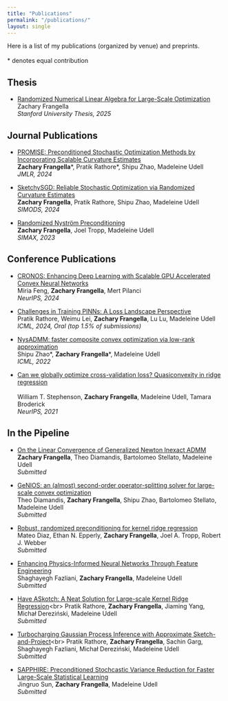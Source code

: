 ```yaml
---
title: "Publications"
permalink: "/publications/"
layout: single
---
```

Here is a list of my publications (organized by venue) and preprints. <br>
<br>
\* denotes equal contribution

## Thesis
- [Randomized Numerical Linear Algebra for Large-Scale Optimization](https://github.com/zfrangella/zfrangella.github.io/files/thesis.pdf)<br>
  Zachary Frangella <br>
 _Stanford University Thesis, 2025_

## Journal Publications
- [PROMISE: Preconditioned Stochastic Optimization Methods by Incorporating Scalable Curvature Estimates](https://jmlr.org/papers/v25/23-1187.html)<br>
**Zachary Frangella**\*, Pratik Rathore\*, Shipu Zhao, Madeleine Udell<br>
_JMLR, 2024_

- [SketchySGD: Reliable Stochastic Optimization via Randomized Curvature Estimates](https://epubs.siam.org/doi/10.1137/23M1575330)<br>
  **Zachary Frangella**, Pratik Rathore, Shipu Zhao, Madeleine Udell<br>
  _SIMODS, 2024_

- [Randomized Nyström Preconditioning](https://epubs.siam.org/doi/10.1137/21M1466244)<br>
  **Zachary Frangella**, Joel Tropp, Madeleine Udell<br>
  _SIMAX, 2023_

## Conference Publications
- [CRONOS: Enhancing Deep Learning with Scalable GPU Accelerated Convex Neural Networks](https://openreview.net/pdf?id=YfLzYczAo3)<br>
  Miria Feng, **Zachary Frangella**, Mert Pilanci<br>
  _NeurIPS, 2024_
  
- [Challenges in Training PINNs: A Loss Landscape Perspective](https://proceedings.mlr.press/v235/rathore24a.html)<br>
  Pratik Rathore, Weimu Lei, **Zachary Frangella**, Lu Lu, Madeleine Udell<br>
  _ICML, 2024, Oral (top 1.5% of submissions)_

- [NysADMM: faster composite convex optimization via low-rank approximation](https://proceedings.mlr.press/v162/zhao22a.html)<br>
  Shipu Zhao\*, **Zachary Frangella**\*, Madeleine Udell<br>
  _ICML, 2022_

- [Can we globally optimize cross-validation loss? Quasiconvexity in ridge regression](https://proceedings.neurips.cc/paper/2021/file/cc298d5bc587e1b650f80e10449ee9d5-Paper.pdf)<br>  
  William T. Stephenson, **Zachary Frangella**, Madeleine Udell, Tamara Broderick<br>
  _NeurIPS, 2021_

## In the Pipeline
- [On the Linear Convergence of Generalized Newton Inexact ADMM](https://arxiv.org/pdf/2302.03863)<br>
  **Zachary Frangella**, Theo Diamandis, Bartolomeo Stellato, Madeleine Udell<br>
  _Submitted_

- [GeNIOS: an (almost) second-order operator-splitting solver for large-scale convex optimization](https://arxiv.org/pdf/2310.08333)<br>
Theo Diamandis, **Zachary Frangella**, Shipu Zhao, Bartolomeo Stellato, Madeleine Udell<br>
  _Submitted_

- [Robust, randomized preconditioning for kernel ridge regression](https://arxiv.org/pdf/2304.12465)<br>
  Mateo Diaz, Ethan N. Epperly, **Zachary Frangella**, Joel A. Tropp, Robert J. Webber<br>
  _Submitted_

- [Enhancing Physics-Informed Neural Networks Through Feature Engineering](https://arxiv.org/pdf/2502.07209)<br>
  Shaghayegh Fazliani, **Zachary Frangella**, Madeleine Udell<br>
  _Submitted_

- [Have ASkotch: A Neat Solution for Large-scale Kernel Ridge Regression](https://arxiv.org/pdf/2407.10070?)<br>
Pratik Rathore, **Zachary Frangella**, Jiaming Yang, Michał Dereziński, Madeleine Udell<br>
  _Submitted_

- [Turbocharging Gaussian Process Inference with Approximate Sketch-and-Project](https://arxiv.org/pdf/2505.13723?)<br>
 Pratik Rathore, **Zachary Frangella**, Sachin Garg, Shaghayegh Fazliani, Michał Dereziński, Madeleine Udell<br>
 _Submitted_

- [SAPPHIRE: Preconditioned Stochcastic Variance Reduction for Faster Large-Scale Statistical Learning]()<br>
 Jingruo Sun, **Zachary Frangella**, Madeleine Udell<br>
 _Submitted_
